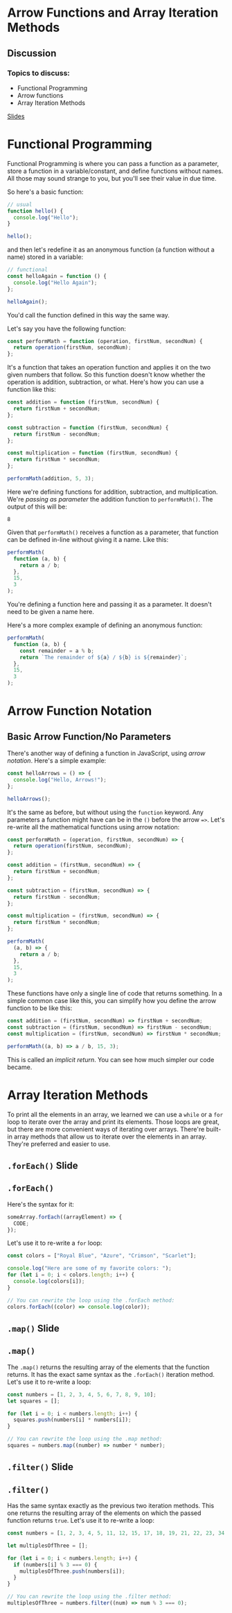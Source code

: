 # Arrow Functions and Array Iteration Methods

## Discussion

### Topics to discuss:

- Functional Programming
- Arrow functions
- Array Iteration Methods

[Slides](https://docs.google.com/presentation/d/1j9_ilYMYu5nd_VCJiy7t8v_ok3bC6qTvwqu-B3l4C3M/edit?usp=sharing)

# Functional Programming

Functional Programming is where you can pass a function as a parameter, store a function in a variable/constant, and define functions without names. All those may sound strange to you, but you'll see their value in due time.

So here's a basic function:

```javascript
// usual
function hello() {
  console.log("Hello");
}

hello();
```

and then let's redefine it as an anonymous function (a function without a name) stored in a variable:

```javascript
// functional
const helloAgain = function () {
  console.log("Hello Again");
};

helloAgain();
```

You'd call the function defined in this way the same way.

Let's say you have the following function:

```javascript
const performMath = function (operation, firstNum, secondNum) {
  return operation(firstNum, secondNum);
};
```

It's a function that takes an operation function and applies it on the two given numbers that follow. So this function doesn't know whether the operation is addition, subtraction, or what. Here's how you can use a function like this:

```javascript
const addition = function (firstNum, secondNum) {
  return firstNum + secondNum;
};

const subtraction = function (firstNum, secondNum) {
  return firstNum - secondNum;
};

const multiplication = function (firstNum, secondNum) {
  return firstNum * secondNum;
};

performMath(addition, 5, 3);
```

Here we're defining functions for addition, subtraction, and multiplication. We're _passing as parameter_ the addition function to `performMath()`. The output of this will be:

```
8
```

Given that `performMath()` receives a function as a parameter, that function can be defined in-line without giving it a name. Like this:

```javascript
performMath(
  function (a, b) {
    return a / b;
  },
  15,
  3
);
```

You're defining a function here and passing it as a parameter. It doesn't need to be given a name here.

Here's a more complex example of defining an anonymous function:

```javascript
performMath(
  function (a, b) {
    const remainder = a % b;
    return `The remainder of ${a} / ${b} is ${remainder}`;
  },
  15,
  3
);
```

# Arrow Function Notation

## Basic Arrow Function/No Parameters

There's another way of defining a function in JavaScript, using _arrow notation_. Here's a simple example:

```javascript
const helloArrows = () => {
  console.log("Hello, Arrows!");
};

helloArrows();
```

It's the same as before, but without using the `function` keyword. Any parameters a function might have can be in the `()` before the arrow `=>`. Let's re-write all the mathematical functions using arrow notation:

```javascript
const performMath = (operation, firstNum, secondNum) => {
  return operation(firstNum, secondNum);
};

const addition = (firstNum, secondNum) => {
  return firstNum + secondNum;
};

const subtraction = (firstNum, secondNum) => {
  return firstNum - secondNum;
};

const multiplication = (firstNum, secondNum) => {
  return firstNum * secondNum;
};

performMath(
  (a, b) => {
    return a / b;
  },
  15,
  3
);
```

These functions have only a single line of code that returns something. In a simple common case like this, you can simplify how you define the arrow function to be like this:

```javascript
const addition = (firstNum, secondNum) => firstNum + secondNum;
const subtraction = (firstNum, secondNum) => firstNum - secondNum;
const multiplication = (firstNum, secondNum) => firstNum * secondNum;

performMath((a, b) => a / b, 15, 3);
```

This is called an _implicit return_. You can see how much simpler our code became.

# Array Iteration Methods

To print all the elements in an array, we learned we can use a `while` or a `for` loop to iterate over the array and print its elements. Those loops are great, but there are more convenient ways of iterating over arrays. There're built-in array methods that allow us to iterate over the elements in an array. They're preferred and easier to use.

## `.forEach()` Slide

## `.forEach()`

Here's the syntax for it:

```javascript
someArray.forEach((arrayElement) => {
  CODE;
});
```

Let's use it to re-write a `for` loop:

```javascript
const colors = ["Royal Blue", "Azure", "Crimson", "Scarlet"];

console.log("Here are some of my favorite colors: ");
for (let i = 0; i < colors.length; i++) {
  console.log(colors[i]);
}

// You can rewrite the loop using the .forEach method:
colors.forEach((color) => console.log(color));
```

## `.map()` Slide

## `.map()`

The `.map()` returns the resulting array of the elements that the function returns. It has the exact same syntax as the `.forEach()` iteration method. Let's use it to re-write a loop:

```javascript
const numbers = [1, 2, 3, 4, 5, 6, 7, 8, 9, 10];
let squares = [];

for (let i = 0; i < numbers.length; i++) {
  squares.push(numbers[i] * numbers[i]);
}

// You can rewrite the loop using the .map method:
squares = numbers.map((number) => number * number);
```

## `.filter()` Slide

## `.filter()`

Has the same syntax exactly as the previous two iteration methods. This one returns the resulting array of the elements on which the passed function returns `true`. Let's use it to re-write a loop:

```javascript
const numbers = [1, 2, 3, 4, 5, 11, 12, 15, 17, 18, 19, 21, 22, 23, 34, 56, 78];

let multiplesOfThree = [];

for (let i = 0; i < numbers.length; i++) {
  if (numbers[i] % 3 === 0) {
    multiplesOfThree.push(numbers[i]);
  }
}

// You can rewrite the loop using the .filter method:
multiplesOfThree = numbers.filter((num) => num % 3 === 0);
```
